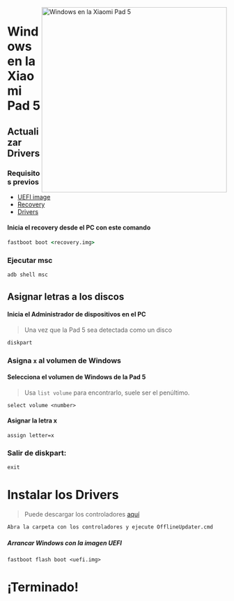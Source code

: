 <img align="right" src="https://raw.githubusercontent.com/erdilS/Port-Windows-11-Xiaomi-Pad-5/main/nabu.png" width="425" alt="Windows en la Xiaomi Pad 5">


# Windows en la Xiaomi Pad 5

## Actualizar Drivers

### Requisitos previos


- [UEFI image](https://raw.githubusercontent.com/erdilS/Port-Windows-11-Xiaomi-Pad-5/main/images/xiaomi-nabu_secureboot-v2.img)
- [Recovery](../../../../releases/tag/1.0)
- [Drivers](https://github.com/map220v/MiPad5-Drivers/releases/latest)

#### Inicia el recovery desde el PC con este comando

```cmd
fastboot boot <recovery.img>
```


### Ejecutar msc

```cmd
adb shell msc
```

## Asignar letras a los discos

#### Inicia el Administrador de dispositivos en el PC

> Una vez que la Pad 5 sea detectada como un disco

```cmd
diskpart
```


### Asigna `x` al volumen de Windows

#### Selecciona el volumen de Windows de la Pad 5
> Usa `list volume` para encontrarlo, suele ser el penúltimo.

```diskpart
select volume <number>
```

#### Asignar la letra x
```diskpart
assign letter=x
```

### Salir de diskpart:
```diskpart
exit
```

# Instalar los Drivers

> Puede descargar los controladores [aquí](https://github.com/map220v/MiPad5-Drivers/releases/latest)

```cmd
Abra la carpeta con los controladores y ejecute OfflineUpdater.cmd
```  


##### Arrancar Windows con la imagen UEFI #####

```
fastboot flash boot <uefi.img>
```


# ¡Terminado!
